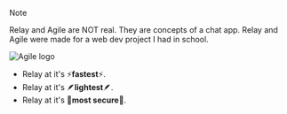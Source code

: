 > [!NOTE]
> Relay and Agile are NOT real. They are concepts of a chat app.
> Relay and Agile were made for a web dev project I had in school.

![Agile logo](agile_logo_white.png)
- Relay at it's ⚡**fastest**⚡.
- Relay at it's 🪶**lightest**🪶.
- Relay at it's 🔐**most secure**🔐.
